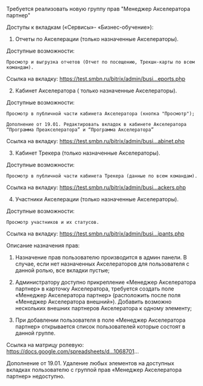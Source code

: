 Требуется реализовать новую группу прав "Менеджер Акселератора партнер"

Доступы к вкладкам («Сервисы»- «Бизнес-обучение»):

1. Отчеты по Акселерации (только назначенные Акселераторы).

Доступные возможности:

    Просмотр и выгрузка отчетов (Отчет по посещению, Трекшн-карты по всем командам).   

Ссылка на вкладку: https://test.smbn.ru/bitrix/admin/busi...eports.php


2. Кабинет Акселератора ( только назначенные Акселераторы).

Доступные возможности:

    Просмотр в публичной части кабинета Акселератора (кнопка "Просмотр");

    Дополнение от 19.01. Редактировать вкладок в кабинете Акселератора “Программа Преакселератора” и “Программа Акселератора”

Ссылка на вкладку:  https://test.smbn.ru/bitrix/admin/busi...abinet.php  


3. Кабинет Трекера (только назначенные Акселераторы).

Доступные возможности:

    Просмотр в публичной части кабинета Трекера (данные по всем командам).

Ссылка на вкладку:  https://test.smbn.ru/bitrix/admin/busi...ackers.php


4. Участники Акселерации (только назначенные Акселераторы).

Доступные возможности:

    Просмотр участников и их статусов.   

Ссылка на вкладку:  https://test.smbn.ru/bitrix/admin/busi...ipants.php

Описание назначения прав:  

1. Назначение прав пользователю производится в админ панели. В случае, если нет назначенных Акселераторов для пользователя с данной ролью,  все вкладки пустые;

2. Администратору доступно прикрепление «Менеджер Акселератора партнер» в карточку Акселератора, требуется создать поле «Менеджер Акселератора партнер» (расположить после поля «Менеджер Акселератора внешний»). Добавить возможно нескольких внешних партнеров Акселератора к одному элементу;

3. При добавлении пользователя в поле «Менеджер Акселератора партнер» открывается список пользователей которые состоят в данной группе.

Ссылка на матрицу ролевую: https://docs.google.com/spreadsheets/d...1068701...

Дополнение от 19.01.
Удаление любых элементов на доступных вкладках пользователю с группой прав «Менеджер Акселератора партнер» недоступно.